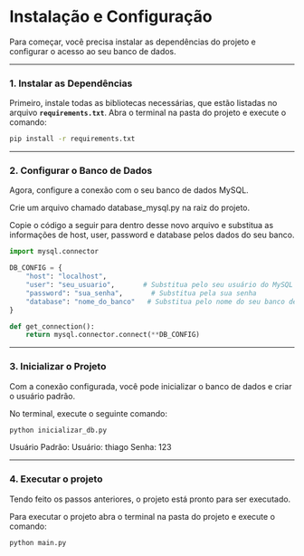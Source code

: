 # Instalação e Configuração

Para começar, você precisa instalar as dependências do projeto e configurar o acesso ao seu banco de dados.

---

### 1. Instalar as Dependências

Primeiro, instale todas as bibliotecas necessárias, que estão listadas no arquivo **`requirements.txt`**. Abra o terminal na pasta do projeto e execute o comando:

```bash
pip install -r requirements.txt
```

----

### 2. Configurar o Banco de Dados

Agora, configure a conexão com o seu banco de dados MySQL.

Crie um arquivo chamado database_mysql.py na raiz do projeto.

Copie o código a seguir para dentro desse novo arquivo e substitua as informações de host, user, password e database pelos dados do seu banco.

```python
import mysql.connector

DB_CONFIG = {
    "host": "localhost",
    "user": "seu_usuario",       # Substitua pelo seu usuário do MySQL
    "password": "sua_senha",       # Substitua pela sua senha
    "database": "nome_do_banco"   # Substitua pelo nome do seu banco de dados
}

def get_connection():
    return mysql.connector.connect(**DB_CONFIG)
```

----

### 3. Inicializar o Projeto

Com a conexão configurada, você pode inicializar o banco de dados e criar o usuário padrão.

No terminal, execute o seguinte comando:

```bash
python inicializar_db.py
```

Usuário Padrão:
    Usuário: thiago
    Senha: 123

-----

### 4. Executar o projeto

Tendo feito os passos anteriores, o projeto está pronto para ser executado.

Para executar o projeto abra o terminal na pasta do projeto e execute o comando:

```bash
python main.py
```